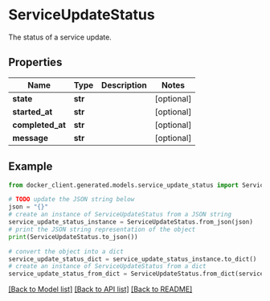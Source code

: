 # ServiceUpdateStatus

The status of a service update.

## Properties

Name | Type | Description | Notes
------------ | ------------- | ------------- | -------------
**state** | **str** |  | [optional] 
**started_at** | **str** |  | [optional] 
**completed_at** | **str** |  | [optional] 
**message** | **str** |  | [optional] 

## Example

```python
from docker_client.generated.models.service_update_status import ServiceUpdateStatus

# TODO update the JSON string below
json = "{}"
# create an instance of ServiceUpdateStatus from a JSON string
service_update_status_instance = ServiceUpdateStatus.from_json(json)
# print the JSON string representation of the object
print(ServiceUpdateStatus.to_json())

# convert the object into a dict
service_update_status_dict = service_update_status_instance.to_dict()
# create an instance of ServiceUpdateStatus from a dict
service_update_status_from_dict = ServiceUpdateStatus.from_dict(service_update_status_dict)
```
[[Back to Model list]](../README.md#documentation-for-models) [[Back to API list]](../README.md#documentation-for-api-endpoints) [[Back to README]](../README.md)



